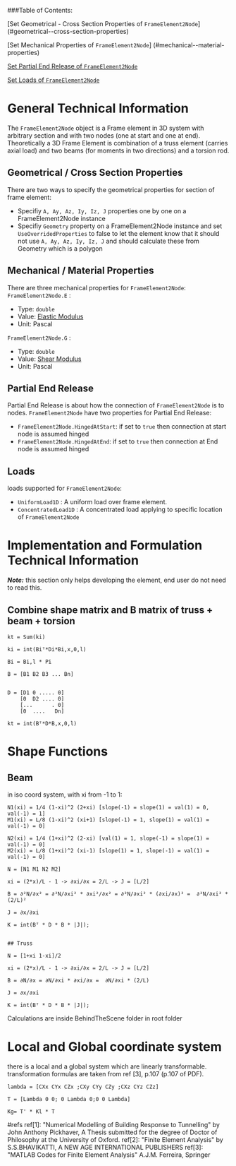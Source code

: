###Table of Contents:

[Set Geometrical - Cross Section Properties of ```FrameElement2Node```] (#geometrical--cross-section-properties)

[Set Mechanical Properties of ```FrameElement2Node```] (#mechanical--material-properties)

[Set Partial End Release of ```FrameElement2Node```](#partial-end-release)

[Set Loads of ```FrameElement2Node```](#loads)

# General Technical Information
The ```FrameElement2Node``` object is a Frame element in 3D system with arbitrary section and with two nodes (one at start and one at end).
Theoretically a 3D Frame Element is combination of a truss element (carries axial load) and two beams (for moments in two directions) and a torsion rod.
## Geometrical / Cross Section Properties
There are two ways to specify the geometrical properties for section of frame element:
- Specifiy ```A, Ay, Az, Iy, Iz, J``` properties one by one on a FrameElement2Node instance
- Specifiy ```Geometry``` property on a FrameElement2Node instance and set ```UseOverridedProperties``` to false to let the element know that it should not use ```A, Ay, Az, Iy, Iz, J``` and should calculate these from Geometry which is a polygon

## Mechanical / Material Properties
There are three mechanical properties for ```FrameElement2Node```:
```FrameElement2Node.E``` : 
- Type: ```double```
- Value: [Elastic Modulus](https://en.wikipedia.org/wiki/Young%27s_modulus)
- Unit: Pascal

```FrameElement2Node.G``` : 
- Type: ```double```
- Value: [Shear Modulus](https://en.wikipedia.org/wiki/Shear_modulus)
- Unit: Pascal

## Partial End Release
Partial End Release is about how the connection of ```FrameElement2Node``` is to nodes. ```FrameElement2Node``` have two properties for Partial End Release:
- ```FrameElement2Node.HingedAtStart```: if set to ```true``` then connection at start node is assumed hinged
- ```FrameElement2Node.HingedAtEnd```: if set to ```true``` then connection at End node is assumed hinged

## Loads
loads supported for ```FrameElement2Node```:
- ```UniformLoad1D``` : A uniform load over frame element.
- ```ConcentratedLoad1D``` : A concentrated load applying to specific location of ```FrameElement2Node``` 


# Implementation and Formulation Technical Information

***Note:*** this section only helps developing the element, end user do not need to read this.
## Combine shape matrix and B matrix of truss + beam + torsion

```
kt = Sum(ki)

ki = int(Biᵀ*Di*Bi,x,0,l)

Bi = Bi,l * Pi

B = [B1 B2 B3 ... Bn]


D = [D1 0 ..... 0]
	[0  D2 .... 0]
	[...      . 0]
	[0  ....   Dn]

kt = int(Bᵀ*D*B,x,0,l)
```
# Shape Functions


## Beam
in iso coord system, with xi from -1 to 1:

```
N1(xi) = 1/4 (1-xi)^2 (2+xi) [slope(-1) = slope(1) = val(1) = 0, val(-1) = 1]
M1(xi) = L/8 (1-xi)^2 (xi+1) [slope(-1) = 1, slope(1) = val(1) = val(-1) = 0]

N2(xi) = 1/4 (1+xi)^2 (2-xi) [val(1) = 1, slope(-1) = slope(1) = val(-1) = 0]
M2(xi) = L/8 (1+xi)^2 (xi-1) [slope(1) = 1, slope(-1) = val(1) = val(-1) = 0]

N = [N1 M1 N2 M2]

xi = (2*x)/L - 1 -> ∂xi/∂x = 2/L -> J = [L/2]

B = ∂²N/∂x² = ∂²N/∂xi² * ∂xi²/∂x² = ∂²N/∂xi² * (∂xi/∂x)² =  ∂²N/∂xi² * (2/L)²

J = ∂x/∂xi 

K = int(Bᵀ * D * B * |J|);


## Truss

N = [1+xi 1-xi]/2

xi = (2*x)/L - 1 -> ∂xi/∂x = 2/L -> J = [L/2]

B = ∂N/∂x = ∂N/∂xi * ∂xi/∂x =  ∂N/∂xi * (2/L)

J = ∂x/∂xi 

K = int(Bᵀ * D * B * |J|);
```
Calculations are inside BehindTheScene folder in root folder

# Local and Global coordinate system
there is a local and a global system which are linearly transformable.
transformation formulas are taken from ref [3], p.107 (p.107 of PDF).
```
lambda = [CXx CYx CZx ;CXy CYy CZy ;CXz CYz CZz]

T = [Lambda 0 0; 0 Lambda 0;0 0 Lambda]

Kg= T' * Kl * T
```
#refs
ref[1]: "Numerical Modelling of Building Response to Tunnelling" by John Anthony Pickhaver, A Thesis submitted for the degree of Doctor of Philosophy at the University of Oxford.
ref[2]: "Finite Element Analysis" by S.S.BHAVIKATTI, A NEW AGE INTERNATIONAL PUBLISHERS
ref[3]: "MATLAB Codes for Finite Element Analysis" A.J.M. Ferreira, Springer
